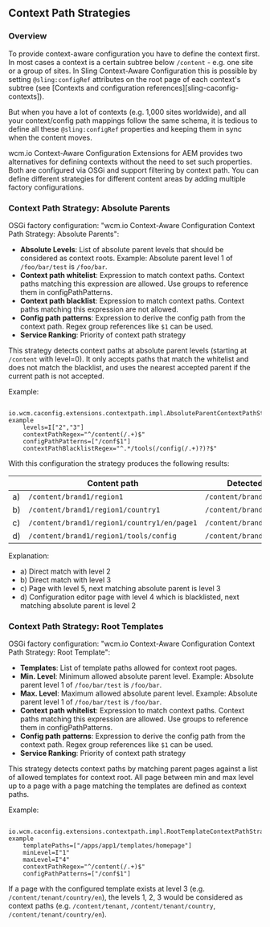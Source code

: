## Context Path Strategies

### Overview

To provide context-aware configuration you have to define the context first. In most cases a context is a certain subtree below `/content` - e.g. one site or a group of sites. In Sling Context-Aware Configuration this is possible by setting `@sling:configRef` attributes on the root page of each context's subtree (see [Contexts and configuration references][sling-caconfig-contexts]).

But when you have a lot of contexts (e.g. 1,000 sites worldwide), and all your context/config path mappings follow the same schema, it is tedious to define all these `@sling:configRef` properties and keeping them in sync when the content moves.

wcm.io Context-Aware Configuration Extensions for AEM provides two alternatives for defining contexts without the need to set such properties. Both are configured via OSGi and support filtering by context path. You can define different strategies for different content areas by adding multiple factory configurations.

### Context Path Strategy: Absolute Parents

OSGi factory configuration: "wcm.io Context-Aware Configuration Context Path Strategy: Absolute Parents":

* **Absolute Levels**: List of absolute parent levels that should be considered as context roots. Example: Absolute parent level 1 of `/foo/bar/test` is `/foo/bar`.
* **Context path whitelist**: Expression to match context paths. Context paths matching this expression are allowed. Use groups to reference them in configPathPatterns.
* **Context path blacklist**: Expression to match context paths. Context paths matching this expression are not allowed.
* **Config path patterns**: Expression to derive the config path from the context path. Regex group references like `$1` can be used.
* **Service Ranking**: Priority of context path strategy

This strategy detects context paths at absolute parent levels (starting at `/content` with level=0). It only accepts paths that match the whitelist and does not match the blacklist, and uses the nearest accepted parent if the current path is not accepted.

Example:

```
  io.wcm.caconfig.extensions.contextpath.impl.AbsoluteParentContextPathStrategy-example
    levels=I["2","3"]
    contextPathRegex="^/content(/.+)$"
    configPathPatterns=["/conf$1"]
    contextPathBlacklistRegex="^.*/tools(/config(/.+)?)?$"
```

With this configuration the strategy produces the following results:

|   |Content path                               |Detected context path             |Derived config path
|---|-------------------------------------------|----------------------------------|-------------------------------
|a) |`/content/brand1/region1`                  |`/content/brand1/region1`         |`/conf/brand1/region1`
|b) |`/content/brand1/region1/country1`         |`/content/brand1/region1/country1`|`/conf/brand1/region1/country1`
|c) |`/content/brand1/region1/country1/en/page1`|`/content/brand1/region1/country1`|`/conf/brand1/region1/country1`
|d) |`/content/brand1/region1/tools/config`     |`/content/brand1/region1`         |`/conf/brand1/region1`

Explanation:

* a) Direct match with level 2
* b) Direct match with level 3
* c) Page with level 5, next matching absolute parent is level 3
* d) Configuration editor page with level 4 which is blacklisted, next matching absolute parent is level 2


### Context Path Strategy: Root Templates

OSGi factory configuration: "wcm.io Context-Aware Configuration Context Path Strategy: Root Template":

* **Templates**: List of template paths allowed for context root pages.
* **Min. Level**: Minimum allowed absolute parent level. Example: Absolute parent level 1 of `/foo/bar/test` is `/foo/bar`.
* **Max. Level**: Maximum allowed absolute parent level. Example: Absolute parent level 1 of `/foo/bar/test` is `/foo/bar`.
* **Context path whitelist**: Expression to match context paths. Context paths matching this expression are allowed. Use groups to reference them in configPathPatterns.
* **Config path patterns**: Expression to derive the config path from the context path. Regex group references like `$1` can be used.
* **Service Ranking**: Priority of context path strategy


This strategy detects context paths by matching parent pages against a list of allowed templates for context root. All page between min and max level up to a page with a page matching the templates are defined as context paths.

Example:

```
  io.wcm.caconfig.extensions.contextpath.impl.RootTemplateContextPathStrategy-example
    templatePaths=["/apps/app1/templates/homepage"]
    minLevel=I"1"
    maxLevel=I"4"
    contextPathRegex="^/content(/.+)$"
    configPathPatterns=["/conf$1"]
```

If a page with the configured template exists at level 3 (e.g. `/content/tenant/country/en`), the levels 1, 2, 3 would be considered as context paths (e.g. `/content/tenant`, `/content/tenant/country`, `/content/tenant/country/en`).
